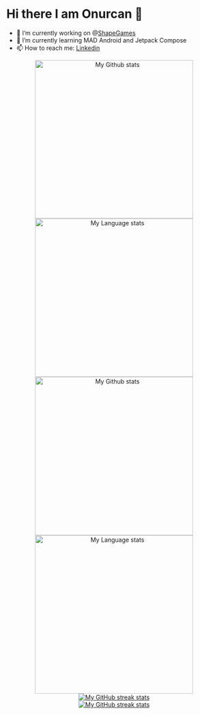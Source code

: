 # Hi there I am Onurcan 👋

- 🔭 I’m currently working on @[ShapeGames](https://www.shapegames.com/)
- 🌱 I’m currently learning MAD Android and Jetpack Compose
- 📫 How to reach me: [Linkedin](https://www.linkedin.com/in/onurcan-keskin-andev97/)

<div align="center"> 
  <a href="https://github.com/onurcan-keskin#gh-light-mode-only">
    <img
      src="https://github-readme-stats-steel-omega.vercel.app/api?username=onurcan-keskin&show_icons=true&include_all_commits=true&hide_border=true&number_format=long&rank_icon=github&show=reviews,discussions_started,discussions_answered,prs_merged,prs_merged_percentage#gh-light-mode-only"
      alt="My Github stats"
      height="370"
    />
  </a>
  <a href="https://github.com/onurcan-keskin#gh-light-mode-only">
    <img
      src="https://github-readme-stats-steel-omega.vercel.app/api/top-langs/?username=onurcan-keskin&layout=pie&hide_border=true&langs_count=10#gh-light-mode-only"
      alt="My Language stats"
      height="370"
    />
  </a>
</div>

<!-- GRS (Dark Mode) -->
<div align="center"> 
  <a href="https://github.com/onurcan-keskin#gh-dark-mode-only">
    <img
      src="https://github-readme-stats-steel-omega.vercel.app/api?username=onurcan-keskin&show_icons=true&include_all_commits=true&icon_color=2d77dc&title_color=2d77dc&text_color=ffffff&bg_color=35,0B0E12,0B0E12,875191&hide_border=true&number_format=long&rank_icon=github&show=reviews,discussions_started,discussions_answered,prs_merged,prs_merged_percentage#gh-dark-mode-only"
      alt="My Github stats"
      height="370"
    />
  </a>
  <a href="https://github.com/onurcan-keskin#gh-dark-mode-only">
    <img
      src="https://github-readme-stats-steel-omega.vercel.app/api/top-langs/?username=onurcan-keskin&layout=pie&icon_color=2d77dc&title_color=2d77dc&text_color=ffffff&bg_color=35,0B0E12,0B0E12,875191&hide_border=true&langs_count=10#gh-dark-mode-only"
      alt="My Language stats"
      height="370"
    />
  </a>
</div>

<!-- Streal stats (Light mode) -->
<div align="center">
  <a href="https://github.com/onurcan-keskin#gh-light-mode-only">
    <img
       src="https://github-readme-streak-stats-phi-opal.vercel.app/?user=onurcan-keskin&locale=en&type=svg&hide_border=true&bg_color=35,0B0E12,0B0E12,875191&fire=2d77dc&ring=2d77dc&currStreakLabel=000000"
       alt="My GitHub streak stats"
     />
  </a>
</div>


<!-- Streal stats (Dark mode) -->
<div align="center">
  <a href="https://github.com/onurcan-keskin#gh-dark-mode-only">
    <img
       src="https://github-readme-streak-stats-phi-opal.vercel.app/?user=onurcan-keskin&background=0d1117&currStreakNum=ffffff&sideNums=ffffff&currStreakLabel=ffffff&sideLabels=ffffff&dates=ffffff&fire=2d77dc&ring=2d77dc&locale=en&type=svg&hide_border=true"
       alt="My GitHub streak stats"
     />
  </a>
</div>
